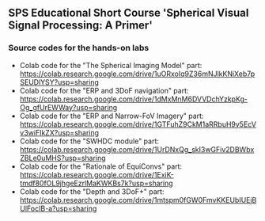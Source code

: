 ## SPS Educational Short Course 'Spherical Visual Signal Processing: A Primer' 
<!--
### Slides
- Presentation: https://docs.google.com/presentation/d/e/2PACX-1vRydzKFN26H4tja_0-UNHoz0XYxj9925tBWa48LAlbr-uaCBtsOMsoM1dULC7BGBvp5O_HY6evdQSBm/pub?start=false&loop=false&delayms=3000
-->
### Source codes for the hands-on labs
- Colab code for the "The Spherical Imaging Model" part: https://colab.research.google.com/drive/1uORxoIq9Z36mNJlkKNiXeb7pSEUDlYSY?usp=sharing
- Colab code for the "ERP and 3DoF navigation" part: https://colab.research.google.com/drive/1dMxMnM6DVVDchYzkpKg-Og_gfUrEWWay?usp=sharing
- Colab code for the "ERP and Narrow-FoV Imagery" part: https://colab.research.google.com/drive/1GTFuhZ9CkM1aRRbuH9y5EcVv3wiFIkZX?usp=sharing
- Colab code for the "SWHDC module" part: https://colab.research.google.com/drive/1UrDNxQg_skI3wGFiv2DBWbxZBLe0uMHS?usp=sharing
- Colab code for the "Rationale of EquiConvs" part: https://colab.research.google.com/drive/1ExiK-tmdf80fOL9jhgeEzrlMaKWKBs7k?usp=sharing
- Colab code for the "Depth and 3DoF+" part: https://colab.research.google.com/drive/1mtspm0fGW0FmvKKEUbIUEjBUlFocIB-a?usp=sharing
<!--
- Colab code for the "ERP Image Compression Opportunities" part: https://colab.research.google.com/drive/1HuJ0xP0BfPjRnPZ9dOUfmo8kq25yegDu?usp=sharing
- Colab code for the "Playing with a Pre-trained Upright Adjustment Model" part: https://colab.research.google.com/drive/1vu_M4_F5jas3HNA1EJLdXd4o-V8iltlo?usp=sharing
-->
